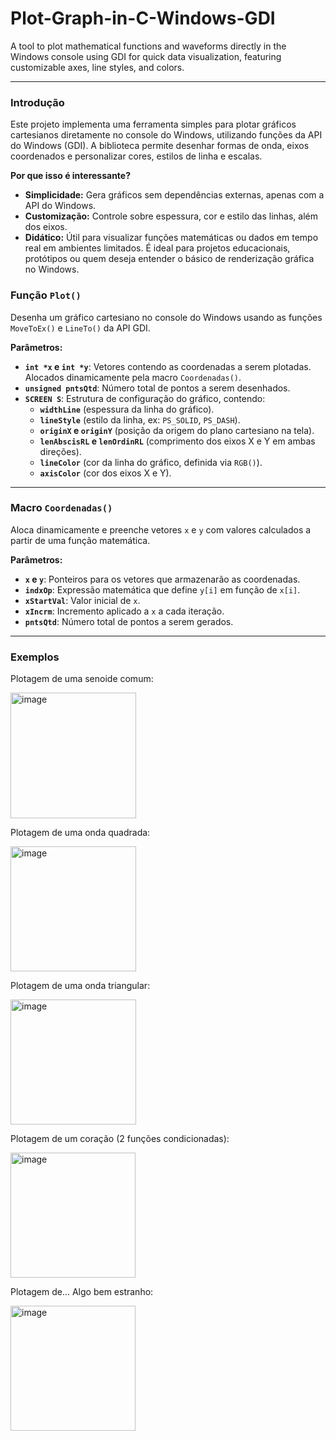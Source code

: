 # Plot-Graph-in-C-Windows-GDI
A tool to plot mathematical functions and waveforms directly in the Windows console using GDI for quick data visualization, featuring customizable axes, line styles, and colors.

---

### **Introdução**

Este projeto implementa uma ferramenta simples para plotar gráficos cartesianos diretamente no console do Windows, utilizando funções da API do Windows (GDI). A biblioteca permite desenhar formas de onda, eixos coordenados e personalizar cores, estilos de linha e escalas.

**Por que isso é interessante?**
- **Simplicidade:** Gera gráficos sem dependências externas, apenas com a API do Windows.
- **Customização:** Controle sobre espessura, cor e estilo das linhas, além dos eixos.
- **Didático:** Útil para visualizar funções matemáticas ou dados em tempo real em ambientes limitados.
É ideal para projetos educacionais, protótipos ou quem deseja entender o básico de renderização gráfica no Windows.

### **Função `Plot()`**
Desenha um gráfico cartesiano no console do Windows usando as funções `MoveToEx()` e `LineTo()` da API GDI.

**Parâmetros:**
- **`int *x` e `int *y`**: Vetores contendo as coordenadas a serem plotadas. Alocados dinamicamente pela macro `Coordenadas()`.
- **`unsigned pntsQtd`**: Número total de pontos a serem desenhados.
- **`SCREEN S`**: Estrutura de configuração do gráfico, contendo:
  - **`widthLine`** (espessura da linha do gráfico).
  - **`lineStyle`** (estilo da linha, ex: `PS_SOLID`, `PS_DASH`).
  - **`originX` e `originY`** (posição da origem do plano cartesiano na tela).
  - **`lenAbscisRL` e `lenOrdinRL`** (comprimento dos eixos X e Y em ambas direções).
  - **`lineColor`** (cor da linha do gráfico, definida via `RGB()`).
  - **`axisColor`** (cor dos eixos X e Y).

---

### **Macro `Coordenadas()`**
Aloca dinamicamente e preenche vetores `x` e `y` com valores calculados a partir de uma função matemática.

**Parâmetros:**
- **`x` e `y`**: Ponteiros para os vetores que armazenarão as coordenadas.
- **`indxOp`**: Expressão matemática que define `y[i]` em função de `x[i]`.
- **`xStartVal`**: Valor inicial de `x`.
- **`xIncrm`**: Incremento aplicado a `x` a cada iteração.
- **`pntsQtd`**: Número total de pontos a serem gerados.

---

### **Exemplos**

Plotagem de uma senoide comum:

<img width="201" height="201" alt="image" src="https://github.com/user-attachments/assets/5a73f6ec-6761-4373-af86-2010fd689358" />

Plotagem de uma onda quadrada:

<img width="201" height="200" alt="image" src="https://github.com/user-attachments/assets/5ccd49fe-b3eb-4485-bbac-afc1d759a654" />

Plotagem de uma onda triangular:

<img width="201" height="200" alt="image" src="https://github.com/user-attachments/assets/d181bb77-38f0-41f0-93f9-a93b0c9054e4" />

Plotagem de um coração (2 funções condicionadas):

<img width="200" height="200" alt="image" src="https://github.com/user-attachments/assets/437b5d41-0d33-4bc1-af48-0b49a2976a28" />

Plotagem de... Algo bem estranho:

<img width="200" height="200" alt="image" src="https://github.com/user-attachments/assets/1e4e9744-3b78-4733-9408-4fe0b03e37da" />
